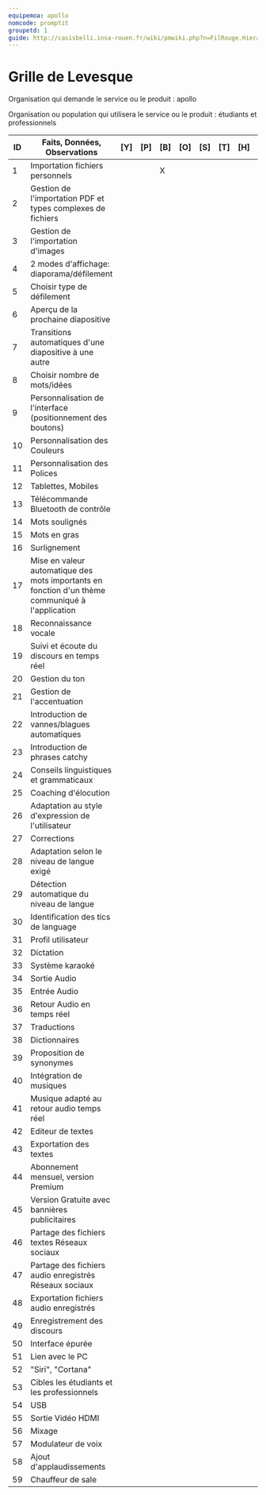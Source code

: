 ```yaml
---
equipemoa: apollo
nomcode: promptit
groupetd: 1
guide: http://casisbelli.insa-rouen.fr/wiki/pmwiki.php?n=FilRouge.HierachiserBesoins
---
```


# Grille de Levesque

Organisation qui demande le service ou le produit : apollo

Organisation ou population qui utilisera le service ou le produit : étudiants et professionnels

| ID | Faits, Données, Observations | [Y] | [P] | [B] | [O] | [S] | [T] | [H] | [R] |
|----|------------------------------|----------|----------|--------|-------------|----------|----------|-----------|------------|
|1| Importation fichiers personnels| | |X| | | | |  | 				
|2|	Gestion de l'importation PDF et types complexes de fichiers| | | | |  | | |  |
|3|	Gestion de l'importation d'images |	|	|	| |  | | |  |
|4|	2 modes d'affichage: diaporama/défilement|	|	|	| |		| | |  |
|5|	Choisir type de défilement | | |	| |		| | |  |
|6|	Aperçu de la prochaine diapositive	| | |	| |		| | |  |
|7|	Transitions automatiques d'une diapositive à une autre | | |  | | | | |  |				
|8| Choisir nombre de mots/idées	| | |	| |		| | |  |
|9|	Personnalisation de l'interface (positionnement des boutons) | | |  | | | | |  |					
|10|	Personnalisation des Couleurs | | |  | | | | |  |	
|11|	Personnalisation des Polices	| | |	| |		| | |  |
|12|  Tablettes, Mobiles	| | |	| |		| | |  |
|13|	Télécommande Bluetooth de contrôle	| | |	| |		| | |  |
|14|	Mots soulignés	| | |	| |		| | |  |
|15|	Mots en gras	| | |	| |		| | |  |
|16|	Surlignement | | |  | | | | |  |			
|17|	Mise en valeur automatique des mots importants en fonction d'un thème communiqué à l'application | | |  | | | | |  |	
|18|	Reconnaissance vocale | | |  | | | | |  |				
|19|	Suivi et écoute du discours en temps réel | | |  | | |  | |  |		
|20|	Gestion du ton	| | |	| |		| | |  |	
|21|	Gestion de l'accentuation |  | |	| |	| | |  |	
|22|	Introduction de vannes/blagues automatiques	| | |	| |		| | |  |
|23|	Introduction de phrases catchy	| | |	| |		| | |  |
|24|	Conseils linguistiques et grammaticaux		|  | |	| |	| | |  |
|25|	Coaching d'élocution 	| | | 	| |	| | |  |			
|26|	Adaptation au style d'expression de l'utilisateur	| | |	| |		| | |  |
|27|	Corrections	| |  |	| |	| | |  |						
|28|	Adaptation selon le niveau de langue exigé	| | |	| |		| | |  |
|29|	Détection automatique du niveau de langue	| | | 	| |	| | |  |		
|30|	Identification des tics de language	| | | 	| |	| | |  |					
|31|	Profil utilisateur	| | |	| |		| | |  |
|32|	Dictation | | |	| |		| | |  |
|33|	Système karaoké | | | 	| |	| | |  |				
|34|	Sortie Audio | | | 	| |	| | |  |				
|35|	Entrée Audio | | | 	|  |	| | | |				
|36|	Retour Audio en temps réel | |  | | |	| | |  |	
|37|	Traductions | | | 	|  |	| | | |						
|38|	Dictionnaires	| | |	| |		| | |  |
|39|	Proposition de synonymes	|  | |	| | | | |  |
|40|	Intégration de musiques		| |  |	| |	| | |  |
|41|	Musique adapté au retour audio temps réel		|  | |	| |	| | |  |
|42|	Editeur de textes	| | |	| |		| | |  |
|43|	Exportation des textes	| | |	| |	 | | |  |
|44|	Abonnement mensuel, version Premium	| |  |	| |	| | |  |
|45|	Version Gratuite avec bannières publicitaires	| | |	| |		| | |  |
|46|	Partage des fichiers textes Réseaux sociaux		|  | |	| |	| | |  |
|47|	Partage des fichiers audio enregistrés Réseaux sociaux	| |  |	| |	| | |  |					
|48|	Exportation fichiers audio enregistrés		| |  |	| |	| | |  |	
|49|	Enregistrement des discours			| |  |	| |	| | |  |						
|50|	Interface épurée				| | | 	| |	| | |  |					
|51|	Lien avec le PC		| | | 	|  |	| | | |				
|52|	"Siri", "Cortana"	| |  |	| |	| | |  |							
|53|	Cibles les étudiants et les professionnels	| | | 	| |	| | |  |					
|54|	USB		| |  |	| |	| | |  |							
|55|	Sortie Vidéo HDMI		| | |	| |	 | | |  |		
|56|	Mixage	| |  |	| |	| | |  |							
|57|	Modulateur de voix	| | |	| |	 | | |  |	
|58|	Ajout d'applaudissements						| | |	| | |  | |  |	
|59|	Chauffeur de sale	| |  |	| |	| | | |					
